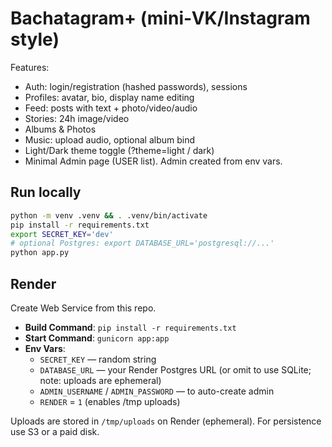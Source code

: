 
# Bachatagram+ (mini‑VK/Instagram style)

Features:
- Auth: login/registration (hashed passwords), sessions
- Profiles: avatar, bio, display name editing
- Feed: posts with text + photo/video/audio
- Stories: 24h image/video
- Albums & Photos
- Music: upload audio, optional album bind
- Light/Dark theme toggle (?theme=light / dark)
- Minimal Admin page (USER list). Admin created from env vars.

## Run locally
```bash
python -m venv .venv && . .venv/bin/activate
pip install -r requirements.txt
export SECRET_KEY='dev'
# optional Postgres: export DATABASE_URL='postgresql://...'
python app.py
```

## Render
Create Web Service from this repo.
- **Build Command**: `pip install -r requirements.txt`
- **Start Command**: `gunicorn app:app`
- **Env Vars**:
  - `SECRET_KEY` — random string
  - `DATABASE_URL` — your Render Postgres URL (or omit to use SQLite; note: uploads are ephemeral)
  - `ADMIN_USERNAME` / `ADMIN_PASSWORD` — to auto-create admin
  - `RENDER` = `1` (enables /tmp uploads)

Uploads are stored in `/tmp/uploads` on Render (ephemeral). For persistence use S3 or a paid disk.
